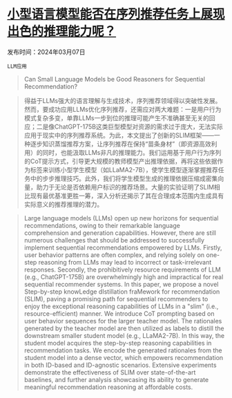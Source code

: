 # [小型语言模型能否在序列推荐任务上展现出色的推理能力呢？](https://arxiv.org/abs/2403.04260)

发布时间：2024年03月07日

`LLM应用`

> Can Small Language Models be Good Reasoners for Sequential Recommendation?

> 得益于LLMs强大的语言理解与生成技术，序列推荐领域得以突破性发展。然而，要成功应用LLMs优化序列推荐，还需应对两大难题：一是用户行为模式复杂多变，单靠LLMs一步到位的推理可能产生不准确甚至无关的回应；二是像ChatGPT-175B这类巨型模型对资源的需求过于庞大，无法实际应用于现实中的序列推荐系统。为此，本文提出了创新的SLIM框架——一种逐步知识蒸馏推荐方案，让序列推荐在保持“苗条身材”（即资源高效利用）的同时，也能汲取LLMs非凡的推理能力。我们运用基于用户行为序列的CoT提示方式，引导更大规模的教师模型产出推理依据，再将这些依据作为标签来训练小型学生模型（如LLaMA2-7B），使学生模型逐渐掌握推荐任务中的步步推理技巧。此外，我们将学生模型生成的推理依据压缩成密集向量，助力于无论是否依赖用户标识的推荐场景。大量的实验证明了SLIM相比现有最优基准更胜一筹，深入分析还揭示了其在合理成本范围内生成具有实际意义的推荐推理的潜力。

> Large language models (LLMs) open up new horizons for sequential recommendations, owing to their remarkable language comprehension and generation capabilities. However, there are still numerous challenges that should be addressed to successfully implement sequential recommendations empowered by LLMs. Firstly, user behavior patterns are often complex, and relying solely on one-step reasoning from LLMs may lead to incorrect or task-irrelevant responses. Secondly, the prohibitively resource requirements of LLM (e.g., ChatGPT-175B) are overwhelmingly high and impractical for real sequential recommender systems. In this paper, we propose a novel Step-by-step knowLedge dIstillation fraMework for recommendation (SLIM), paving a promising path for sequential recommenders to enjoy the exceptional reasoning capabilities of LLMs in a "slim" (i.e., resource-efficient) manner. We introduce CoT prompting based on user behavior sequences for the larger teacher model. The rationales generated by the teacher model are then utilized as labels to distill the downstream smaller student model (e.g., LLaMA2-7B). In this way, the student model acquires the step-by-step reasoning capabilities in recommendation tasks. We encode the generated rationales from the student model into a dense vector, which empowers recommendation in both ID-based and ID-agnostic scenarios. Extensive experiments demonstrate the effectiveness of SLIM over state-of-the-art baselines, and further analysis showcasing its ability to generate meaningful recommendation reasoning at affordable costs.
